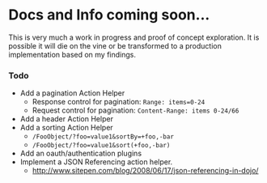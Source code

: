 # Docs and Info coming soon...

This is very much a work in progress and proof of concept exploration. It is 
possible it will die on the vine or be transformed to a production 
implementation based on my findings.

### Todo
 * Add a pagination Action Helper
    * Response control for pagination: `Range: items=0-24`
    * Request control for pagination:  `Content-Range: items 0-24/66`
 * Add a header Action Helper
 * Add a sorting Action Helper
    * `/FooObject/?foo=value1&sortBy=+foo,-bar`
    * `/FooObject/?foo=value1&sort(+foo,-bar)`
 * Add an oauth/authentication plugins
 * Implement a JSON Referencing action helper.
    * http://www.sitepen.com/blog/2008/06/17/json-referencing-in-dojo/